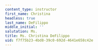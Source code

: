 ```yaml
---
content_type: instructor
first_name: Christina
headless: true
last_name: DeFilippo
middle_initial: ''
salutation: Ms.
title: Ms. Christina DeFilippo
uid: f7f75b23-4bd8-39c0-692d-4641e658c42e
---
```

